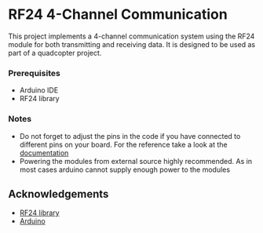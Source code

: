 # RF24 4-Channel Communication

This project implements a 4-channel communication system using the RF24 module for both transmitting and receiving data. It is designed to be used as part of a quadcopter project.

### Prerequisites

- Arduino IDE
- RF24 library

### Notes

- Do not forget to adjust the pins in the code if you have connected to different pins on your board. For the reference take a look at the [documentation](https://nrf24.github.io/RF24/)
- Powering the modules from external source highly recommended. As in most cases arduino cannot supply enough power to the modules

## Acknowledgements

- [RF24 library](https://github.com/nRF24/RF24)
- [Arduino](https://www.arduino.cc/)

